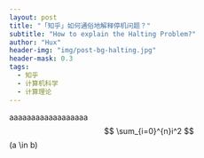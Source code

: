 ```yaml
---
layout: post
title: "「知乎」如何通俗地解释停机问题？"
subtitle: "How to explain the Halting Problem?"
author: "Hux"
header-img: "img/post-bg-halting.jpg"
header-mask: 0.3
tags:
  - 知乎
  - 计算机科学
  - 计算理论
---
```

aaaaaaaaaaaaaaaaaa
$$ \sum_{i=0}^{n}i^2 $$
\(a \in b\) 
